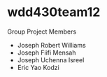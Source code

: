 # wdd430team12

Group Project Members
 - Joseph Robert Williams
 - Joseph Fiifi Mensah
 - Joseph Uchenna Isreel
 - Eric Yao Kodzi